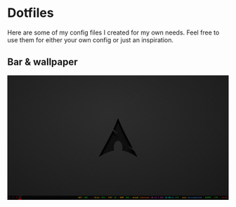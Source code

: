 # Dotfiles
Here are some of my config files I created for my own needs. Feel free to use them for either your own config or just an inspiration.

## Bar & wallpaper
![alt text](pictures/screenshots/desktop.png)
